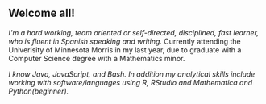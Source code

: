 <!--## Welcome to GitHub Pages-->

<!--You can use the [editor on GitHub](https://github.com/carav008/carav008.github.io/edit/master/index.md) to maintain and preview the content for your website in Markdown files.-->

<!--Whenever you commit to this repository, GitHub Pages will run [Jekyll](https://jekyllrb.com/) to rebuild the pages in your site, from the content in your Markdown files.-->

<!--### Markdown-->

<!--Markdown is a lightweight and easy-to-use syntax for styling your writing. It includes conventions for-->

<!--```markdown-->
<!--Syntax highlighted code block-->

<!--# Header 1-->
<!--## Header 2-->
<!--### Header 3-->

<!--- Bulleted-->
<!--- List-->

<!--1. Numbered-->
<!--2. List-->

<!--**Bold** and _Italic_ and `Code` text-->

<!--[Link](url) and ![Image](src)-->
<!--```-->

<!--For more details see [GitHub Flavored Markdown](https://guides.github.com/features/mastering-markdown/).-->

<!--### Jekyll Themes-->

<!--Your Pages site will use the layout and styles from the Jekyll theme you have selected in your [repository settings](https://github.com/carav008/carav008.github.io/settings). The name of this theme is saved in the Jekyll `_config.yml` configuration file.-->

<!--### Support or Contact-->

<!--Having trouble with Pages? Check out our [documentation](https://help.github.com/categories/github-pages-basics/) or [contact support](https://github.com/contact) and we’ll help you sort it out.-->

## Welcome all!

_I'm a hard working, team oriented or self-directed, disciplined, fast learner, who is fluent in Spanish speaking and writing._
Currently attending the Univerisity of Minnesota Morris in my last year, due to graduate with a Computer Science degree with a Mathematics minor. 


_I know Java, JavaScript, and Bash. In addition my analytical skills include working with software/languages using R, RStudio and Mathematica and Python(beginner)._


